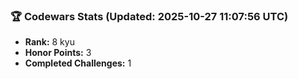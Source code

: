 ### 🏆 Codewars Stats (Updated: 2025-10-27 11:07:56 UTC)

- **Rank:** 8 kyu
- **Honor Points:** 3
- **Completed Challenges:** 1
